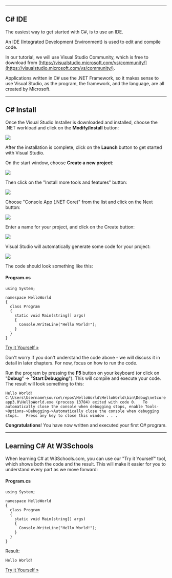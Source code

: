 ___

## C# IDE

The easiest way to get started with C#, is to use an IDE.

An IDE (Integrated Development Environment) is used to edit and compile code.

In our tutorial, we will use Visual Studio Community, which is free to download from [https://visualstudio.microsoft.com/vs/community/](https://visualstudio.microsoft.com/vs/community/).

Applications written in C# use the .NET Framework, so it makes sense to use Visual Studio, as the program, the framework, and the language, are all created by Microsoft.

___

## C# Install

Once the Visual Studio Installer is downloaded and installed, choose the .NET workload and click on the **Modify/Install** button:

![](https://www.w3schools.com/cs/Workload.png)

After the installation is complete, click on the **Launch** button to get started with Visual Studio.

On the start window, choose **Create a new project**:

![](https://www.w3schools.com/cs/Newproject.png)

Then click on the "Install more tools and features" button:

![](https://www.w3schools.com/cs/Newproject2.png)

Choose "Console App (.NET Core)" from the list and click on the Next button:

![](https://www.w3schools.com/cs/Consoleapp.png)

Enter a name for your project, and click on the Create button:

![](https://www.w3schools.com/cs/saveas.png)

Visual Studio will automatically generate some code for your project:

![](https://www.w3schools.com/cs/Program.png)

The code should look something like this:

#### Program.cs

    using System;
    
    namespace HelloWorld
    {
      class Program
      {
        static void Main(string[] args)
        {
          Console.WriteLine("Hello World!");    
        }
      }
    }

[Try it Yourself »](https://www.w3schools.com/cs/trycs.php?filename=demo_helloworld)

Don't worry if you don't understand the code above - we will discuss it in detail in later chapters. For now, focus on how to run the code.

Run the program by pressing the **F5** button on your keyboard (or click on "**Debug**" -> "**Start Debugging**"). This will compile and execute your code. The result will look something to this:

`Hello World!   C:\Users\Username\source\repos\HelloWorld\HelloWorld\bin\Debug\netcoreapp3.0\HelloWorld.exe (process 13784) exited with code 0.   To automatically close the console when debugging stops, enable Tools->Options->Debugging->Automatically close the console when debugging stops.   Press any key to close this window . . .`

**Congratulations**! You have now written and executed your first C# program.

___

## Learning C# At W3Schools

When learning C# at W3Schools.com, you can use our "Try it Yourself" tool, which shows both the code and the result. This will make it easier for you to understand every part as we move forward:

#### Program.cs

    using System;
    
    namespace HelloWorld
    {
      class Program
      {
        static void Main(string[] args)
        {
          Console.WriteLine("Hello World!");    
        }
      }
    }

Result:

`Hello World!`

[Try it Yourself »](https://www.w3schools.com/cs/trycs.php?filename=demo_helloworld)